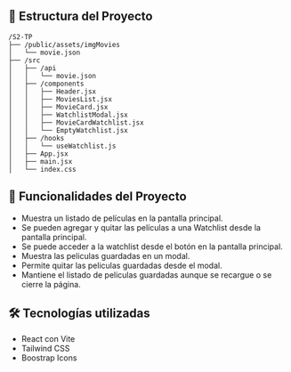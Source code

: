 ## 📁 Estructura del Proyecto

```
/S2-TP
├── /public/assets/imgMovies
│   └── movie.json
├── /src
│   ├── /api
│   │   └── movie.json
│   ├── /components
│   │   ├── Header.jsx
│   │   ├── MoviesList.jsx
│   │   ├── MovieCard.jsx
│   │   ├── WatchlistModal.jsx
│   │   ├── MovieCardWatchlist.jsx
│   │   └── EmptyWatchlist.jsx
│   ├── /hooks
│   │   └── useWatchlist.js
│   ├── App.jsx
│   ├── main.jsx
│   └── index.css
```

## 🧩 Funcionalidades del Proyecto

- Muestra un listado de películas en la pantalla principal.
- Se pueden agregar y quitar las películas a una Watchlist desde la pantalla principal.
- Se puede acceder a la watchlist desde el botón en la pantalla principal.
- Muestra las peliculas guardadas en un modal.
- Permite quitar las peliculas guardadas desde el modal.
- Mantiene el listado de peliculas guardadas aunque se recargue o se cierre la página.

## 🛠️ Tecnologías utilizadas

- React con Vite
- Tailwind CSS
- Boostrap Icons

